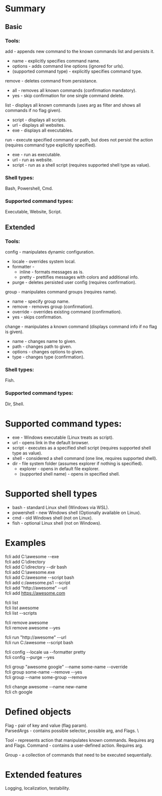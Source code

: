 # Summary
## Basic
### Tools:
add - appends new command to the known commands list and persists it.
- name - explicitly specifies command name.
- options - adds command line options (ignored for urls).
- (supported command type) - explicitly specifies command type.

remove - deletes command from persistance.
- all - removes all known commands (confirmation mandatory).
- yes - skip confirmation for one single command delete.

list - displays all known commands (uses arg as filter and shows all commands if no flag given).
- script - displays all scripts.
- url - displays all websites.
- exe - displays all executables.

run - execute specified command or path, but does not persist the action (requires command type explicitly specified).
- exe - run as executable.
- url - run as website.
- script - run as a shell script (requires supported shell type as value).

### Shell types:
Bash, Powershell, Cmd.

### Supported command types:
Executable, Website, Script.

## Extended
### Tools:
config - manipulates dynamic configuration.
- locale - overrides system local.
- formatter - 
    - inline - formats messages as is. 
    - pretty - prettifies messages with colors and additional info. 
- purge - deletes persisted user config (requires confirmation).

group - manipulates command groups (requires name).
- name - specify group name.
- remove - removes group (confirmation).
- override - overrides existing command (confirmation).
- yes - skips confirmation.

change - manipulates a known command (displays command info if no flag is given).
- name - changes name to given.
- path - changes path to given.
- options - changes options to given.
- type - changes type (confirmation).

### Shell types:
Fish.

### Supported command types:
Dir, Shell.

# Supported command types:
- exe - Windows executable (Linux treats as script).
- url - opens link in the default browser.
- script - executes as a specified shell script (requires supported shell type as value).
- shell - considered a shell command (one line, requires supported shell).
- dir - file system folder (assumes explorer if nothing is specified).
    - explorer - opens in default file explorer.
    - (supported shell name) - opens in specified shell.

# Supported shell types
- bash - standard Linux shell (Windows via WSL).
- powershell - new Windows shell (Optionally available on Linux).
- cmd - old Windows shell (not on Linux).
- fish - optional Linux shell (not on Windows).

# Examples

fcli add C:\awesome --exe \
fcli add C:\directory \
fcli add C:\directory --dir bash \
fcli add C:\awesome.exe \
fcli add C:/awesome --script bash \
fcli add c:/awesome.ps1 --script \
fcli add "http://awesome" --url \
fcli add https://awesome.com

fcli list \
fcli list awesome \
fcli list --scripts

fcli remove awesome \
fcli remove awesome --yes

fcli run "http://awesome" --url \
fcli run C:/awesome --script bash

fcli config --locale ua --formatter pretty \
fcli config --purge --yes

fcli group "awesome google" --name some-name --override \
fcli group some-name --remove --yes \
fcli group --name some-group --remove

fcli change awesome --name new-name \
fcli ch google

# Defined objects

Flag - pair of key and value (flag param). \
ParsedArgs - contains possible selector, possible arg, and Flags. \

Tool - represents action that manipulates known commands. Requires arg and Flags.
Command - contains a user-defined action. Requires arg.

Group - a collection of commands that need to be executed sequentially.

# Extended features
Logging, localization, testability.
